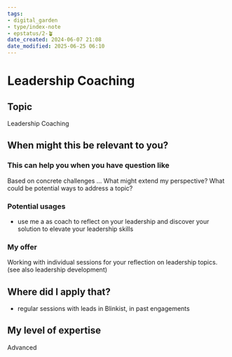 ```yaml
---
tags: 
- digital_garden
- type/index-note
- epstatus/2-🪴
date_created: 2024-06-07 21:08
date_modified: 2025-06-25 06:10
---
```

# Leadership Coaching

## Topic

Leadership Coaching

## When might this be relevant to you?

### This can help you when you have question like

Based on concrete challenges … What might extend my perspective? What could be potential ways to address a topic?

### Potential usages

-   use me a as coach to reflect on your leadership and discover your solution to elevate your leadership skills

### My offer

Working with individual sessions for your reflection on leadership topics.(see also leadership development)

## Where did I apply that?

-   regular sessions with leads in Blinkist, in past engagements

## My level of expertise

Advanced
